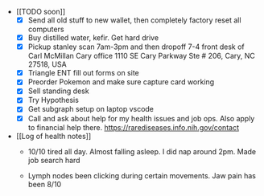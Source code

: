   * [[TODO soon]]
    * [x] Send all old stuff to new wallet, then completely factory reset all computers
    * [x] Buy distilled water, kefir. Get hard drive
    * [x] Pickup stanley scan 7am-3pm and then dropoff 7-4 front desk of Carl McMillan Cary office 1110 SE Cary Parkway Ste # 206, Cary, NC 27518, USA
    * [x] Triangle ENT fill out forms on site
    * [x] Preorder Pokemon and make sure capture card working
    * [x] Sell standing desk
    * [x] Try Hypothesis
    * [x] Get subgraph setup on laptop vscode
    * [x] Call and ask about help for my health issues and job ops. Also apply to financial help there. https://rarediseases.info.nih.gov/contact

  * [[Log of health notes]]
    * 10/10 tired all day. Almost falling asleep. I did nap around 2pm. Made job search hard

    * Lymph nodes been clicking during certain movements. Jaw pain has been 8/10